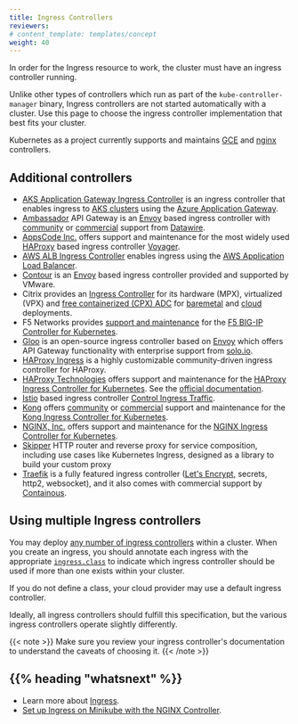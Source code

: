 ```yaml
---
title: Ingress Controllers
reviewers:
# content_template: templates/concept
weight: 40
---
```


<!-- overview -->

In order for the Ingress resource to work, the cluster must have an ingress controller running. 

Unlike other types of controllers which run as part of the `kube-controller-manager` binary, Ingress controllers 
are not started automatically with a cluster. Use this page to choose the ingress controller implementation 
that best fits your cluster.

Kubernetes as a project currently supports and maintains [GCE](https://git.k8s.io/ingress-gce/README.md) and
  [nginx](https://git.k8s.io/ingress-nginx/README.md) controllers.
  


<!-- body -->

## Additional controllers

* [AKS Application Gateway Ingress Controller](https://github.com/Azure/application-gateway-kubernetes-ingress) is an ingress controller that enables ingress to [AKS clusters](https://docs.microsoft.com/azure/aks/kubernetes-walkthrough-portal) using the [Azure Application Gateway](https://docs.microsoft.com/azure/application-gateway/overview).
* [Ambassador](https://www.getambassador.io/) API Gateway is an [Envoy](https://www.envoyproxy.io) based ingress 
  controller with [community](https://www.getambassador.io/docs) or 
  [commercial](https://www.getambassador.io/pro/) support from [Datawire](https://www.datawire.io/).
* [AppsCode Inc.](https://appscode.com) offers support and maintenance for the most widely used [HAProxy](http://www.haproxy.org/) based ingress controller [Voyager](https://appscode.com/products/voyager). 
* [AWS ALB Ingress Controller](https://github.com/kubernetes-sigs/aws-alb-ingress-controller) enables ingress using the [AWS Application Load Balancer](https://aws.amazon.com/elasticloadbalancing/).
* [Contour](https://projectcontour.io/) is an [Envoy](https://www.envoyproxy.io/) based ingress controller
  provided and supported by VMware.
* Citrix provides an [Ingress Controller](https://github.com/citrix/citrix-k8s-ingress-controller) for its hardware (MPX), virtualized (VPX) and [free containerized (CPX) ADC](https://www.citrix.com/products/citrix-adc/cpx-express.html) for [baremetal](https://github.com/citrix/citrix-k8s-ingress-controller/tree/master/deployment/baremetal) and [cloud](https://github.com/citrix/citrix-k8s-ingress-controller/tree/master/deployment) deployments.
* F5 Networks provides [support and maintenance](https://support.f5.com/csp/article/K86859508)
  for the [F5 BIG-IP Controller for Kubernetes](http://clouddocs.f5.com/products/connectors/k8s-bigip-ctlr/latest).
* [Gloo](https://gloo.solo.io) is an open-source ingress controller based on [Envoy](https://www.envoyproxy.io) which offers API Gateway functionality with enterprise support from [solo.io](https://www.solo.io).  
* [HAProxy Ingress](https://haproxy-ingress.github.io) is a highly customizable community-driven ingress controller for HAProxy.
* [HAProxy Technologies](https://www.haproxy.com/) offers support and maintenance for the [HAProxy Ingress Controller for Kubernetes](https://github.com/haproxytech/kubernetes-ingress). See the [official documentation](https://www.haproxy.com/documentation/hapee/1-9r1/traffic-management/kubernetes-ingress-controller/).
* [Istio](https://istio.io/) based ingress controller
  [Control Ingress Traffic](https://istio.io/docs/tasks/traffic-management/ingress/).
* [Kong](https://konghq.com/) offers [community](https://discuss.konghq.com/c/kubernetes) or
  [commercial](https://konghq.com/kong-enterprise/) support and maintenance for the
  [Kong Ingress Controller for Kubernetes](https://github.com/Kong/kubernetes-ingress-controller).
* [NGINX, Inc.](https://www.nginx.com/) offers support and maintenance for the
  [NGINX Ingress Controller for Kubernetes](https://www.nginx.com/products/nginx/kubernetes-ingress-controller).
* [Skipper](https://opensource.zalando.com/skipper/kubernetes/ingress-controller/) HTTP router and reverse proxy for service composition, including use cases like Kubernetes Ingress, designed as a library to build your custom proxy
* [Traefik](https://github.com/containous/traefik) is a fully featured ingress controller
  ([Let's Encrypt](https://letsencrypt.org), secrets, http2, websocket), and it also comes with commercial
  support by [Containous](https://containo.us/services).

## Using multiple Ingress controllers

You may deploy [any number of ingress controllers](https://git.k8s.io/ingress-nginx/docs/user-guide/multiple-ingress.md#multiple-ingress-controllers) 
within a cluster. When you create an ingress, you should annotate each ingress with the appropriate
[`ingress.class`](https://git.k8s.io/ingress-gce/docs/faq/README.md#how-do-i-run-multiple-ingress-controllers-in-the-same-cluster) 
to indicate which ingress controller should be used if more than one exists within your cluster.

If you do not define a class, your cloud provider may use a default ingress controller.

Ideally, all ingress controllers should fulfill this specification, but the various ingress
controllers operate slightly differently.

{{< note >}}
Make sure you review your ingress controller's documentation to understand the caveats of choosing it.
{{< /note >}}



## {{% heading "whatsnext" %}}


* Learn more about [Ingress](/docs/concepts/services-networking/ingress/).
* [Set up Ingress on Minikube with the NGINX Controller](/docs/tasks/access-application-cluster/ingress-minikube).


